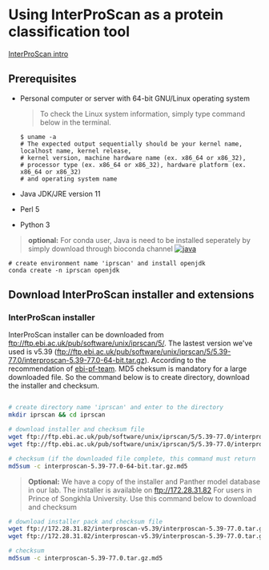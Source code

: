 # Using InterProScan as a protein classification tool

[InterProScan intro](https://github.com/ebi-pf-team/interproscan/wiki#what-is-interproscan)

## Prerequisites
* Personal computer or server with 64-bit GNU/Linux operating system
	> To check the Linux system information, simply type command below in the terminal.

	```
	$ uname -a
	# The expected output sequentially should be your kernel name, localhost name, kernel release, 
	# kernel version, machine hardware name (ex. x86_64 or x86_32), 
	# processor type (ex. x86_64 or x86_32), hardware platform (ex. x86_64 or x86_32) 
	# and operating system name
	```

* Java JDK/JRE version 11
* Perl 5
* Python 3 

 > __optional:__ For conda user, Java is need to be installed seperately by simply download through bioconda channel [![java](https://img.shields.io/badge/install-java-orange)](https://anaconda.org/conda-forge/openjdk)

```
# create environment name 'iprscan' and install openjdk
conda create -n iprscan openjdk
``` 

## Download InterProScan installer and extensions
### InterProScan installer

InterProScan installer can be downloaded from ftp://ftp.ebi.ac.uk/pub/software/unix/iprscan/5/. The lastest version we've used is v5.39 (ftp://ftp.ebi.ac.uk/pub/software/unix/iprscan/5/5.39-77.0/interproscan-5.39-77.0-64-bit.tar.gz). According to the recommendation of [ebi-pf-team](https://github.com/ebi-pf-team/interproscan/wiki/HowToDownload#64-bit-distribution). MD5 cheksum is mandatory for a large downloaded file. So the command below is to create directory, download the installer and checksum.

```sh

# create directory name 'iprscan' and enter to the directory
mkdir iprscan && cd iprscan

# download installer and checksum file
wget ftp://ftp.ebi.ac.uk/pub/software/unix/iprscan/5/5.39-77.0/interproscan-5.39-77.0-64-bit.tar.gz
wget ftp://ftp.ebi.ac.uk/pub/software/unix/iprscan/5/5.39-77.0/interproscan-5.39-77.0-64-bit.tar.gz.md5

# checksum (if the downloaded file complete, this command must return 'interproscan-5.39-77.0-64-bit.tar.gz: OK')
md5sum -c interproscan-5.39-77.0-64-bit.tar.gz.md5

```

 > __Optional:__ We have a copy of the installer and Panther model database in our lab. The installer is available on ftp://172.28.31.82 For users in Prince of Songkhla University. Use this command below to download and checksum

```sh
# download installer pack and checksum file
wget ftp://172.28.31.82/interproscan-v5.39/interproscan-5.39-77.0.tar.gz
wget ftp://172.28.31.82/interproscan-v5.39/interproscan-5.39-77.0.tar.gz.md5

# checksum
md5sum -c interproscan-5.39-77.0.tar.gz.md5

```

